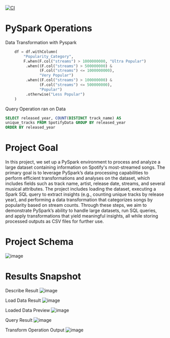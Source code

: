 [![CI](https://github.com/nogibjj/chris_moreira_week_10_Pyspark/actions/workflows/cicd.yml/badge.svg)](https://github.com/nogibjj/chris_moreira_week_10_Pyspark/actions/workflows/cicd.yml)

# PySpark Operations
Data Transformation with Pyspark
```python
    df = df.withColumn(
        "Popularity_Category",
        F.when(F.col("streams") > 1000000000, "Ultra Popular")
         .when((F.col("streams") > 500000000) &
               (F.col("streams") <= 1000000000),
               "Very Popular")
         .when((F.col("streams") > 100000000) &
               (F.col("streams") <= 500000000),
               "Popular")
         .otherwise("Less Popular")
    )
```

Query Operation ran on Data
```sql
SELECT released_year, COUNT(DISTINCT track_name) AS 
unique_tracks FROM SpotifyData GROUP BY released_year 
ORDER BY released_year
```

# Project Goal
In this project, we set up a PySpark environment to process and analyze a large dataset containing information on Spotify's most-streamed songs. The primary goal is to leverage PySpark’s data processing capabilities to perform efficient transformations and analyses on the dataset, which includes fields such as track name, artist, release date, streams, and several musical attributes. The project includes loading the dataset, executing a Spark SQL query to extract insights (e.g., counting unique tracks by release year), and performing a data transformation that categorizes songs by popularity based on stream counts. Through these steps, we aim to demonstrate PySpark’s ability to handle large datasets, run SQL queries, and apply transformations that yield meaningful insights, all while storing processed outputs as CSV files for further use.

# Project Schema
![image](https://github.com/user-attachments/assets/65f0f13e-7555-4fb3-b20b-b17f8ef84e67)

# Results Snapshot
Describe Result
![image](https://github.com/user-attachments/assets/e45dad13-3410-4fc6-b32b-1b32e94dccf1)

Load Data Result
![image](https://github.com/user-attachments/assets/bdb6ed6e-17bd-4582-9820-84ab14ab80d2)

Loaded Data Preview
![image](https://github.com/user-attachments/assets/bee05666-c3a1-46af-acec-73f34adc2972)

Query Result
![image](https://github.com/user-attachments/assets/02c22086-5d42-47bc-8484-fe29697e9fad)

Transform Operation Output
![image](https://github.com/user-attachments/assets/7259513f-5577-454e-9f41-cf62eea04969)
